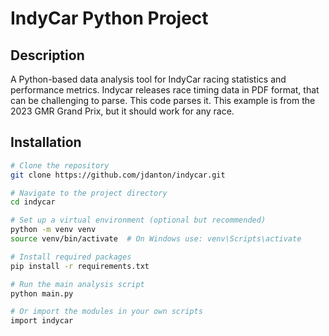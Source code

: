 # IndyCar Python Project

## Description
A Python-based data analysis tool for IndyCar racing statistics and performance metrics. Indycar releases race timing data in PDF format, that can be challenging to parse. This code parses it. This example is from the 2023 GMR Grand Prix, but it should work for any race.

## Installation

```bash
# Clone the repository
git clone https://github.com/jdanton/indycar.git

# Navigate to the project directory
cd indycar

# Set up a virtual environment (optional but recommended)
python -m venv venv
source venv/bin/activate  # On Windows use: venv\Scripts\activate

# Install required packages
pip install -r requirements.txt

# Run the main analysis script
python main.py

# Or import the modules in your own scripts
import indycar